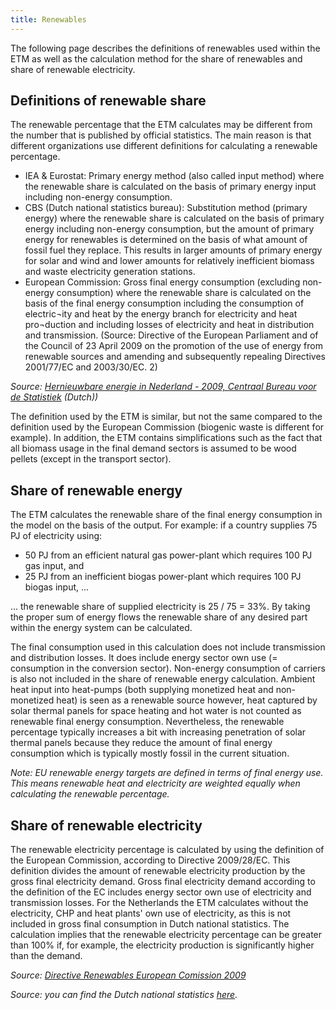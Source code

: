 ```yaml
---
title: Renewables
---
```


The following page describes the definitions of renewables used within the ETM as well as the calculation method for the share of renewables and share of renewable electricity. 

## Definitions of renewable share
The renewable percentage that the ETM calculates may be different from the number that is published by official statistics. The main reason is that different organizations use different definitions for calculating a renewable percentage. 

-	IEA & Eurostat: Primary energy method (also called input method) where the renewable share is calculated on the basis of primary energy input including non-energy consumption.
-	CBS (Dutch national statistics bureau): Substitution method (primary energy) where the renewable share is calculated on the basis of primary energy including non-energy consumption, but the amount of primary energy for renewables is determined on the basis of what amount of fossil fuel they replace. This results in larger amounts of primary energy for solar and wind and lower amounts for relatively inefficient biomass and waste electricity generation stations.
-	European Commission: Gross final energy consumption (excluding non-energy consumption) where the renewable share is calculated on the basis of the final energy consumption including the consumption of electric¬ity and heat by the energy branch for electricity and heat pro¬duction and including losses of electricity and heat in distribution and transmission. (Source: Directive of the European Parliament and of the Council of 23 April 2009 on the promotion of the use of energy from renewable sources and amending and subsequently repealing Directives 2001/77/EC and 2003/30/EC. 2)

_Source: [Hernieuwbare energie in Nederland - 2009, Centraal Bureau voor de Statistiek](http://refman.et-model.com/publications/1582) (Dutch))_

The definition used by the ETM is similar, but not the same compared to the definition used by the European Commission (biogenic waste is different for example). In addition, the ETM contains simplifications such as the fact that all biomass usage in the final demand sectors is assumed to be wood pellets (except in the transport sector).

## Share of renewable energy
The ETM calculates the renewable share of the final energy consumption in the model on the basis of the output. For example: if a country supplies 75 PJ of electricity using:
-	50 PJ from an efficient natural gas power-plant which requires 100 PJ gas input, and
-	25 PJ from an inefficient biogas power-plant which requires 100 PJ biogas input, ...

... the renewable share of supplied electricity is 25 / 75 = 33%. By taking the proper sum of energy flows the renewable share of any desired part within the energy system can be calculated.

The final consumption used in this calculation does not include transmission and distribution losses. It does include energy sector own use (= consumption in the conversion sector). Non-energy consumption of carriers is also not included in the share of renewable energy calculation. Ambient heat input into heat-pumps (both supplying monetized heat and non-monetized heat) is seen as a renewable source however, heat captured by solar thermal panels for space heating and hot water is not counted as renewable final energy consumption. Nevertheless, the renewable percentage typically increases a bit with increasing penetration of solar thermal panels because they reduce the amount of final energy consumption which is typically mostly fossil in the current situation.

_Note:  EU renewable energy targets are defined in terms of final energy use. This means renewable heat and electricity are weighted equally when calculating the renewable percentage._

## Share of renewable electricity
The renewable electricity percentage is calculated by using the definition of the European Commission, according to Directive 2009/28/EC. This definition divides the amount of renewable electricity production by the gross final electricity demand. Gross final electricity demand according to the definition of the EC includes energy sector own use of electricity and transmission losses. For the Netherlands the ETM calculates without the electricity, CHP and heat plants' own use of electricity, as this is not included in gross final consumption in Dutch national statistics. The calculation implies that the renewable electricity percentage can be greater than 100% if, for example, the electricity production is significantly higher than the demand.

_Source: [Directive Renewables European Comission 2009](http://eur-lex.europa.eu/eli/dir/2009/28/oj)_

_Source: you can find the Dutch national statistics [here](https://refman.energytransitionmodel.com/publications/1562)._